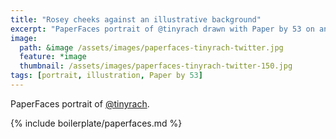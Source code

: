 ```yaml
---
title: "Rosey cheeks against an illustrative background"
excerpt: "PaperFaces portrait of @tinyrach drawn with Paper by 53 on an iPad."
image: 
  path: &image /assets/images/paperfaces-tinyrach-twitter.jpg 
  feature: *image
  thumbnail: /assets/images/paperfaces-tinyrach-twitter-150.jpg
tags: [portrait, illustration, Paper by 53]
---
```


PaperFaces portrait of [@tinyrach](https://twitter.com/tinyrach).

{% include boilerplate/paperfaces.md %}
